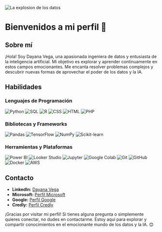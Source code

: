 <picture>
 <source media="(prefers-color-scheme: dark)" srcset="https://github.com/Dayveg/Dayveg/assets/90574438/0220ab26-6df0-42cd-a4f8-650200d34840" width="900" height="400
 >
 <source media="(prefers-color-scheme: light)" srcset="https://github.com/Dayveg/Dayveg/assets/90574438/485a5c48-4fcb-4dba-91c2-c6a73e511891">
 <img alt=" La explosion de los datos" src="https://github.com/Dayveg/Dayveg/assets/90574438/f7fc5142-7715-44b4-bc6a-506713180743">
</picture>

# Bienvenidos a mi perfil 👋

## Sobre mí
¡Hola! Soy Dayana Vega, una apasionada ingeniera de datos y entusiasta de la inteligencia artificial. Mi objetivo es explorar y aprender continuamente en estos campos emocionantes. Me encanta resolver problemas complejos y descubrir nuevas formas de aprovechar el poder de los datos y la IA.

## Habilidades
### Lenguajes de Programación
![Python](https://img.shields.io/badge/Python-3776AB?style=for-the-badge&logo=python&logoColor=white) 
![SQL](https://img.shields.io/badge/SQL-003B57?style=for-the-badge&logo=postgresql&logoColor=white)
![R](https://img.shields.io/badge/R-276DC3?style=for-the-badge&logo=r&logoColor=white)
![CSS](https://img.shields.io/badge/CSS-1572B6?style=for-the-badge&logo=css3&logoColor=white)
![HTML](https://img.shields.io/badge/HTML-E34F26?style=for-the-badge&logo=html5&logoColor=white)
![PHP](https://img.shields.io/badge/PHP-777BB4?style=for-the-badge&logo=php&logoColor=white)

### Bibliotecas y Frameworks
![Pandas](https://img.shields.io/badge/Pandas-150458?style=for-the-badge&logo=pandas&logoColor=white) 
![TensorFlow](https://img.shields.io/badge/TensorFlow-FF6F00?style=for-the-badge&logo=tensorflow&logoColor=white)
![NumPy](https://img.shields.io/badge/NumPy-013243?style=for-the-badge&logo=numpy&logoColor=white)
![Scikit-learn](https://img.shields.io/badge/Scikit--learn-F7931E?style=for-the-badge&logo=scikitlearn&logoColor=white)

### Herramientas y Plataformas
![Power BI](https://img.shields.io/badge/Power_BI-F2C811?style=for-the-badge&logo=power-bi&logoColor=black)
![Looker Studio](https://img.shields.io/badge/Looker_Studio-4285F4?style=for-the-badge&logo=looker-studio&logoColor=white)
![Jupyter](https://img.shields.io/badge/Jupyter-F37626?style=for-the-badge&logo=jupyter&logoColor=white)
![Google Colab](https://img.shields.io/badge/Google_Colab-F9AB00?style=for-the-badge&logo=google-colab&logoColor=white)
![Git](https://img.shields.io/badge/Git-F05032?style=for-the-badge&logo=git&logoColor=white)
![GitHub](https://img.shields.io/badge/GitHub-181717?style=for-the-badge&logo=github&logoColor=white)
![Docker](https://img.shields.io/badge/Docker-2496ED?style=for-the-badge&logo=docker&logoColor=white)
![AWS](https://img.shields.io/badge/AWS-232F3E?style=for-the-badge&logo=amazonaws&logoColor=white)


<!-- ## Proyectos Destacados
- **XXX**
  - Descripción:XXX
  - Tecnologías: XXX
  - [Repositorio del Proyecto](https://github.com/Dayveg/XXX)

- **XXX**
  - Descripción:XXX
  - Tecnologías: XXX
  - [Repositorio del Proyecto](https://github.com/Dayveg/XXX)
 -->

## Contacto
- **LinkedIn:** [Dayana Vega](https://www.linkedin.com/in/dayveg/)
- **Microsoft:** [Perfil Microsoft](https://learn.microsoft.com/es-es/users/Dayveg)
- **Google:** [Perfil Google](https://www.cloudskillsboost.google/public_profiles/63f35b20-b102-4956-b989-425963eb06a6?locale=en](https://learn.microsoft.com/es-es/users/dayveg/))
- **Credly:** [Perfil Credly](https://www.credly.com/users/dayveg/badges)

¡Gracias por visitar mi perfil! Si tienes alguna pregunta o simplemente quieres conectar, no dudes en contactarme. Estoy aquí para explorar y compartir conocimientos en el emocionante mundo de los datos y la IA. 😊
